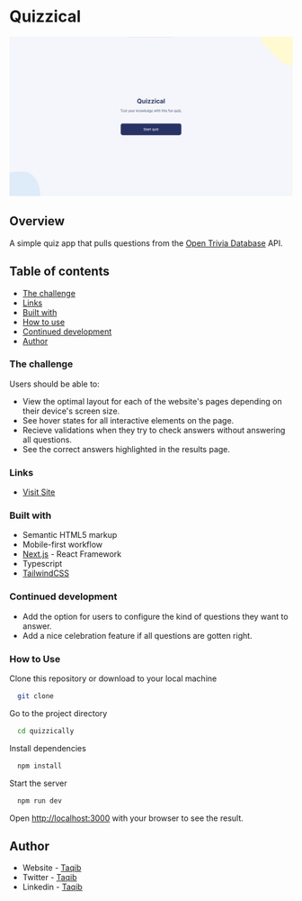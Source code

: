 # Quizzical

![desktop preview](./src/assets/Home.png)

## Overview

A simple quiz app that pulls questions from the [Open Trivia Database](https://opentdb.com/api_config.php) API.

## Table of contents

- [The challenge](#the-challenge)
- [Links](#links)
- [Built with](#built-with)
- [How to use](#how-to-use)
- [Continued development](#continued-development)
- [Author](#author)

### The challenge

Users should be able to:

- View the optimal layout for each of the website's pages depending on their device's screen size.
- See hover states for all interactive elements on the page.
- Recieve validations when they try to check answers without answering all questions.
- See the correct answers highlighted in the results page.

### Links

- [Visit Site](https://quizzicallyy.vercel.app/)

### Built with

- Semantic HTML5 markup
- Mobile-first workflow
- [Next.js](https://nextjs.org/docs) - React Framework
- Typescript
- [TailwindCSS](https://tailwindcss.com/docs)

### Continued development

- Add the option for users to configure the kind of questions they want to answer.
- Add a nice celebration feature if all questions are gotten right.

### How to Use

Clone this repository or download to your local machine

```bash
  git clone
```

Go to the project directory

```bash
  cd quizzically
```

Install dependencies

```bash
  npm install
```

Start the server

```bash
  npm run dev
```

Open [http://localhost:3000](http://localhost:3000) with your browser to see the result.

## Author

- Website - [Taqib](https://github.com/Dom-iha)
- Twitter - [Taqib](https://twitter.com/_Mihaq)
- Linkedin - [Taqib](https://www.linkedin.com/in/taqib-ibrahim)
